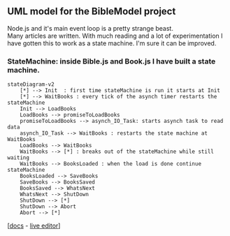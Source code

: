 ## UML model for the BibleModel project

Node.js and it's main event loop is a pretty strange beast.  
Many articles are written.  With much reading and a lot of experimentation I have gotten this to work as a state machine.
I'm sure it can be improved.

### StateMachine: inside Bible.js and Book.js I have built a state machine. 
 
```mermaid
stateDiagram-v2
    [*] --> Init  : first time stateMachine is run it starts at Init
    [*] --> WaitBooks : every tick of the asynch timer restarts the stateMachine 
    Init --> LoadBooks
    LoadBooks --> promiseToLoadBooks 
    promiseToLoadBooks --> asynch_IO_Task: starts asynch task to read data
    asynch_IO_Task --> WaitBooks : restarts the state machine at WaitBooks
    LoadBooks --> WaitBooks
    WaitBooks --> [*] : breaks out of the stateMachine while still waiting
    WaitBooks --> BooksLoaded : when the load is done continue stateMachine
    BooksLoaded --> SaveBooks
    SaveBooks --> BooksSaved
    BooksSaved --> WhatsNext 
    WhatsNext --> ShutDown
    ShutDown --> [*]
    ShutDown --> Abort 
    Abort --> [*]

```
[<a href="https://mermaid.js.org/syntax/classDiagram.html">docs</a> - <a href="https://mermaid.live/edit#pako:eNpdkTFPwzAQhf-K5QlQ2zQJJG1UBaGWDYmBgYEwXO1LYuTEwXYqlZL_jt02asXm--690zvfgTLFkWaUSTBmI6DS0BTt2lfzkKx-p1PytEO9f1FtdaQkI2ulZNGuVqK1qEtgmOfk7BitSzKdOhg59XuNGgk0RDxed-_IOr6uf8cZ6UhTZ8bvHqS5ub1mr9svZPbjk6DEBlu7AQuXyBkx4gcvDk9cUMJq0XT_YaW0kNK5j-ufAoRzcihaQvLcoN4Jv50vvVxw_xrnD3RCG9QNCO4-8OgpqK1dpoJm7smxhF7agp6kfcfB4jMXVmmalW4tnFDorXrbt4xmVvc4is53GKFUwNF5DtTuO3-sShjrJjLVlqLyvNfS4drazmRB4NuzSti6386YagIjeA3a1rtlEiRRsoAoxiSN4SGOOduGy0UZ3YclT-dhBHQYhj8dc6_I">live editor</a>]

